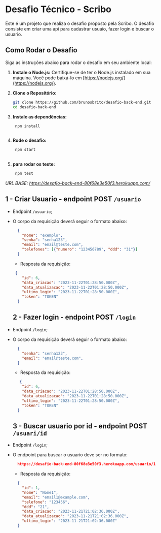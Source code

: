 # Desafio Técnico - Scribo

Este é um projeto que realiza o desafio proposto pela Scribo. O desafio consiste em criar uma api para cadastrar usuaio, fazer login e buscar o usuario.

## Como Rodar o Desafio

Siga as instruções abaixo para rodar o desafio em seu ambiente local:

1. **Instale o Node.js:**
   Certifique-se de ter o Node.js instalado em sua máquina. Você pode baixá-lo em [https://nodejs.org/](https://nodejs.org/).

2. **Clone o Repositório:**
   ```bash
   git clone https://github.com/brunosbrito/desafio-back-end.git
   cd desafio-back-end

3. **Instale as dependências:**
   ```bash
    npm install
    
4. **Rode o desafio:**
   ```bash
    npm start
    
4. **para rodar os teste:**
   ```bash
    npm test

 *URL BASE: https://desafio-back-end-80f68e3e50f3.herokuapp.com/*

## 1 - Criar Usuario - endpoint POST `/usuario`

- Endpoint `/usuario`;
- O corpo da requisição deverá seguir o formato abaixo:
  ```json
    {
      "nome": "exemplo",
      "senha": "senha123",
      "email": "email@teste.com",
      "telefones": [{"numero": "123456789", "ddd": "31"}]
    }
  ```

  - Resposta da requisição:
  ```json
   {
      "id": 6,
      "data_criacao": "2023-11-22T01:28:50.000Z",
      "data_atualizacao": "2023-11-22T01:28:50.000Z",
      "ultimo_login": "2023-11-22T01:28:50.000Z",
      "token": "TOKEN"
    }
  ```
  
  ## 2 - Fazer login - endpoint POST `/login`

- Endpoint `/login`;
- O corpo da requisição deverá seguir o formato abaixo:
  ```json
    {
      "senha": "senha123",
      "email": "email@teste.com",
    }
  ```

  - Resposta da requisição:
  ```json
     {
      "id": 6,
      "data_criacao": "2023-11-22T01:28:50.000Z",
      "data_atualizacao": "2023-11-22T01:28:50.000Z",
      "ultimo_login": "2023-11-22T01:28:50.000Z",
      "token": "TOKEN"
    }
  ```
  
   ## 3 - Buscar usuario por id - endpoint POST `/usuari/id`

- Endpoint `/login`;
- O endpoint para buscar o usuario deve ser no formato:
  ```json
    https://desafio-back-end-80f68e3e50f3.herokuapp.com/usuario/1
  ```

  - Resposta da requisição:
  ```json
    {
      "id": 1,
      "nome": "Nome1",
      "email": "email1@example.com",
      "telefone": "123456",
      "ddd": "21",
      "data_criacao": "2023-11-21T21:02:36.000Z",
      "data_atualizacao": "2023-11-21T21:02:36.000Z",
      "ultimo_login": "2023-11-21T21:02:36.000Z"
    }
  ```
